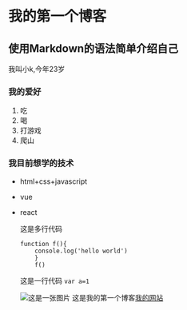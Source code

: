 # 我的第一个博客
##  使用Markdown的语法简单介绍自己
  我叫小k,今年23岁
### 我的爱好
1. 吃
2. 喝
3. 打游戏
4. 爬山
### 我目前想学的技术
* html+css+javascript
* vue
* react

   这是多行代码
    ```
    function f(){
        console.log('hello world')
        }
        f()
   ```
    这是一行代码 `var a=1`

    ![这是一张图片](1.jpeg)
       这是我的第一个博客[我的网站](https://github.com/MoniTang/blog-test)